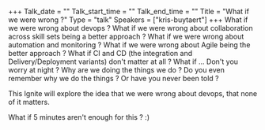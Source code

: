 +++
Talk_date = ""
Talk_start_time = ""
Talk_end_time = ""
Title = "What if we were wrong ?"
Type = "talk"
Speakers = ["kris-buytaert"]
+++
What if we were wrong about devops ? 
What if we were wrong about collaboration across  skill sets being a better approach ? 
What if we were wrong about automation and monitoring ?
What if we were wrong about Agile being the better approach  ? 
What if CI and CD (the integration and Delivery/Deployment variants) don't matter at all ? 
What if ...   Don't you worry at night  ?       Why are we doing the things we do  ?
Do you even remember why we do the things ?  Or have you never been told ? 

This Ignite will explore the idea that we were wrong about devops,  that none of it matters.

What if 5 minutes aren't enough for this ? :)